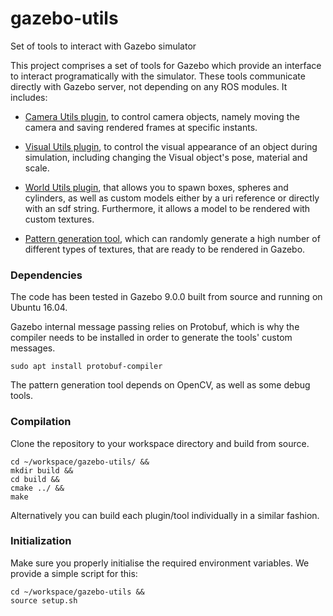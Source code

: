 # gazebo-utils
Set of tools to interact with Gazebo simulator

This project comprises a set of tools for Gazebo which provide an interface to interact
programatically with the simulator.
These tools communicate directly with Gazebo server, not depending on any ROS modules.
It includes:

- [Camera Utils plugin], to control camera objects, namely moving the camera and saving rendered frames at specific instants.

- [Visual Utils plugin], to control the visual appearance of an object during simulation, including changing the Visual object's pose, material and scale.

- [World Utils plugin], that allows you to spawn boxes, spheres and cylinders, as well as custom models either by
a uri reference or directly with an sdf string. Furthermore, it allows a model to be rendered with custom textures.

- [Pattern generation tool], which can randomly generate a high number of different types of textures,
that are ready to be rendered in Gazebo.

### Dependencies

The code has been tested in Gazebo 9.0.0 built from source and running on Ubuntu 16.04.

Gazebo internal message passing relies on Protobuf, which is why the compiler needs to be installed in order
to generate the tools' custom messages.

```
sudo apt install protobuf-compiler
```

The pattern generation tool depends on OpenCV, as well as some debug tools.

### Compilation

Clone the repository to your workspace directory and build from source.

```
cd ~/workspace/gazebo-utils/ &&
mkdir build &&
cd build &&
cmake ../ &&
make
```

Alternatively you can build each plugin/tool individually in a similar fashion.

### Initialization

Make sure you properly initialise the required environment variables.
We provide a simple script for this:

```
cd ~/workspace/gazebo-utils &&
source setup.sh
```

[Camera Utils plugin]: camera_utils
[Visual Utils plugin]: visual_utils
[World Utils plugin]: world_utils
[Pattern generation tool]: pattern_generation
